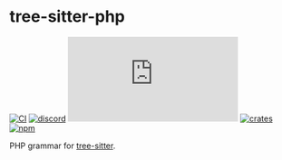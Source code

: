 # tree-sitter-php

[![CI][ci]](https://github.com/tree-sitter/tree-sitter-php/actions/workflows/ci.yml)
[![discord][discord]](https://discord.gg/w7nTvsVJhm)
[![matrix][matrix]](https://matrix.to/#/#tree-sitter-chat:matrix.org)
[![crates][crates]](https://crates.io/crates/tree-sitter-php)
[![npm][npm]](https://www.npmjs.com/package/tree-sitter-php)

PHP grammar for [tree-sitter](https://github.com/tree-sitter/tree-sitter).

[ci]: https://img.shields.io/github/actions/workflow/status/tree-sitter/tree-sitter-php/ci.yml?logo=github&label=CI
[discord]: https://img.shields.io/discord/1063097320771698699?logo=discord&label=discord
[matrix]: https://img.shields.io/matrix/tree-sitter-chat%3Amatrix.org?logo=matrix&label=matrix
[npm]: https://img.shields.io/npm/v/tree-sitter-php?logo=npm
[crates]: https://img.shields.io/crates/v/tree-sitter-php?logo=rust
